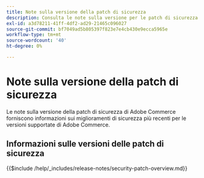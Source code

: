 ```yaml
---
title: Note sulla versione della patch di sicurezza
description: Consulta le note sulla versione per le patch di sicurezza di Adobe Commerce.
exl-id: a3d78211-41ff-4df2-ad29-21465c096027
source-git-commit: bf7049ad5b805397f823e7e4cb430e9ecca5965e
workflow-type: tm+mt
source-wordcount: '40'
ht-degree: 0%

---
```



# Note sulla versione della patch di sicurezza

Le note sulla versione della patch di sicurezza di Adobe Commerce forniscono informazioni sui miglioramenti di sicurezza più recenti per le versioni supportate di Adobe Commerce.

## Informazioni sulle versioni delle patch di sicurezza

{{$include /help/_includes/release-notes/security-patch-overview.md}}

<!-- Last updated from includes: 2025-10-09 22:53:22 -->
